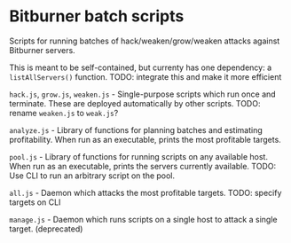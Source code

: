# Bitburner batch scripts

Scripts for running batches of hack/weaken/grow/weaken attacks against Bitburner servers.

This is meant to be self-contained, but currenty has one dependency: a `listAllServers()` function.
TODO: integrate this and make it more efficient


`hack.js`, `grow.js`, `weaken.js` - Single-purpose scripts which run once and terminate. These are deployed automatically by other scripts.
TODO: rename `weaken.js` to `weak.js`?

`analyze.js` - Library of functions for planning batches and estimating profitability.
When run as an executable, prints the most profitable targets.

`pool.js` - Library of functions for running scripts on any available host.
When run as an executable, prints the servers currently available.
TODO: Use CLI to run an arbitrary script on the pool.

`all.js` - Daemon which attacks the most profitable targets.
TODO: specify targets on CLI

`manage.js` - Daemon which runs scripts on a single host to attack a single target. (deprecated)
